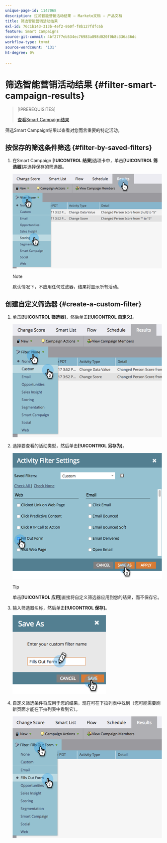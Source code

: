 ```yaml
---
unique-page-id: 1147068
description: 过滤智能营销活动结果 — Marketo文档 — 产品文档
title: 筛选智能营销活动结果
exl-id: 76c1b143-313b-4ef2-860f-f8b127fdfc6b
feature: Smart Campaigns
source-git-commit: 4bf27f7eb534ec76983a898d020f0b8c336a36dc
workflow-type: tm+mt
source-wordcount: '131'
ht-degree: 0%

---
```


# 筛选智能营销活动结果 {#filter-smart-campaign-results}

>[!PREREQUISITES]
>
>[查看Smart Campaign结果](/help/marketo/product-docs/core-marketo-concepts/smart-campaigns/smart-campaign-data/view-smart-campaign-results.md)

筛选Smart Campaign结果以查看对您而言重要的特定活动。

## 按保存的筛选条件筛选 {#filter-by-saved-filters}

1. 在Smart Campaign **[!UICONTROL 结果]**&#x200B;选项卡中，单击&#x200B;**[!UICONTROL 筛选器]**&#x200B;并选择保存的筛选器。

   ![](assets/filter-smart-campaign-results-1.png)

   >[!NOTE]
   >
   >默认情况下，不应用任何过滤器，结果将显示所有活动。

## 创建自定义筛选器 {#create-a-custom-filter}

1. 单击&#x200B;**[!UICONTROL 筛选器]**，然后单击&#x200B;**[!UICONTROL 自定义]**。

   ![](assets/filter-smart-campaign-results-2.png)

1. 选择要查看的活动类型，然后单击&#x200B;**[!UICONTROL 另存为]**。

   ![](assets/filter-smart-campaign-results-3.png)

   >[!TIP]
   >
   >单击&#x200B;**[!UICONTROL 应用]**&#x200B;直接将自定义筛选器应用到您的结果，而不保存它。

1. 输入筛选器名称，然后单击&#x200B;**[!UICONTROL 保存]**。

   ![](assets/filter-smart-campaign-results-4.png)

1. 自定义筛选条件将应用于您的结果，现在可在下拉列表中找到（您可能需要刷新页面才能在下拉列表中看到它）。

   ![](assets/filter-smart-campaign-results-5.png)
